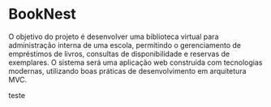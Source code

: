 # BookNest
O objetivo do projeto é desenvolver uma biblioteca virtual para administração interna de uma escola, permitindo o gerenciamento de empréstimos de livros, consultas de disponibilidade e reservas de exemplares. O sistema será uma aplicação web construída com tecnologias modernas, utilizando boas práticas de desenvolvimento em arquitetura MVC.

teste